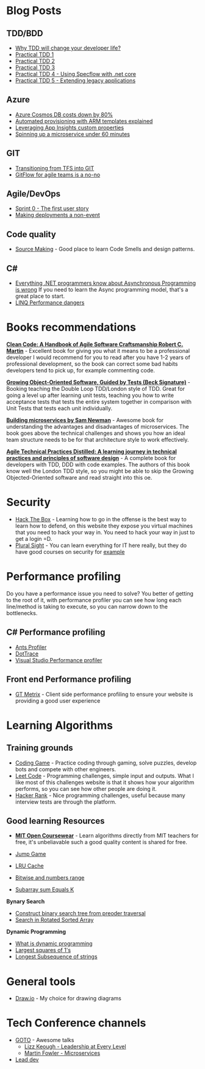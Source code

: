 # Blog Posts
## TDD/BDD
- [Why TDD will change your developer life?](https://medium.com/@raphaelyoshiga/why-tdd-will-change-your-developer-life-b0bf234e15ac)
- [Practical TDD 1](https://medium.com/@raphaelyoshiga/practical-tdd-first-lesson-1c689fffe4ec)
- [Practical TDD 2](https://medium.com/@raphaelyoshiga/practical-tdd-lesson-2-d9d48283b0c4)
- [Practical TDD 3](https://medium.com/@raphaelyoshiga/practical-tdd-3-9a76b3e045d8)
- [Practical TDD 4 - Using Specflow with .net core](https://itnext.io/acceptance-test-driven-development-in-net-core-with-specflow-dcb17fb7a893)
- [Practical TDD 5 - Extending legacy applications](https://itnext.io/tdd-lesson-5-extending-legacy-code-b0c507ee989e)

## Azure
- [Azure Cosmos DB costs down by 80%](https://itnext.io/azure-cosmos-db-costs-down-by-up-to-80-da9e0028049)
- [Automated provisioning with ARM templates explained](https://medium.com/@raphaelyoshiga/automated-provisioning-with-azure-resource-manager-and-vsts-explained-8bfa869f7637)
- [Leveraging App Insights custom properties](https://medium.com/@raphaelyoshiga/leveraging-app-insights-custom-properties-7e028b4ee1a9)
- [Spinning up a microservice under 60 minutes](https://medium.com/ryoshiga/spinning-up-a-microservice-under-60-minutes-with-net-core-vsts-and-azure-app-services-c60b6fa7d4bd)

## GIT
- [Transitioning from TFS into GIT](https://medium.com/@raphaelyoshiga/if-you-are-not-using-git-you-are-missing-out-f6b6e2f93b6e)
- [GitFlow for agile teams is a no-no](https://medium.com/@raphaelyoshiga/git-flow-for-agile-teams-is-a-no-no-d2752b7c46b)

## Agile/DevOps
- [Sprint 0 - The first user story](https://medium.com/@raphaelyoshiga/if-you-are-not-using-git-you-are-missing-out-f6b6e2f93b6e)
- [Making deployments a non-event](https://medium.com/@raphaelyoshiga/deployments-shouldnt-be-a-gamble-nor-painful-5760fc899e8f)

## Code quality
- [Source Making](https://sourcemaking.com/) - Good place to learn Code Smells and design patterns.

## C#
- [Everything .NET programmers know about Asynchronous Programming is wrong](https://hanselminutes.com/327/everything-net-programmers-know-about-asynchronous-programming-is-wrong) If you need to learn the Async programming model, that's a great place to start.
- [LINQ Performance dangers](https://medium.com/@raphaelyoshiga/linq-performance-dangers-6e9757607884)

# Books recommendations
  
[**Clean Code: A Handbook of Agile Software Craftsmanship Robert C. Martin**](https://amzn.to/2UqxavM) - Excellent book for giving you what it means to be a professional developer
I would recommend for you to read after you have 1-2 years of professional development, so the book can correct some bad habits developers tend to pick up, for example commenting code.

[**Growing Object-Oriented Software, Guided by Tests (Beck Signature)**](https://amzn.to/3cMt1Zl) - Booking teaching the Double Loop TDD/London style of TDD. 
Great for going a level up after learning unit tests, teaching you how to write acceptance tests that tests the entire system together in comparison with Unit Tests that tests each unit individually.

[**Building microservices by Sam Newman**](https://amzn.to/3f7aYid) - Awesome book for understanding the advantages and disadvantages of microservices.
The book goes above the technical challenges and shows you how an ideal team structure needs to be for that architecture style to work effectively.

[**Agile Technical Practices Distilled: A learning journey in technical practices and principles of software design**](https://amzn.to/3hcVVFm) - A complete book for developers with TDD, DDD with code examples.
The authors of this book know well the London TDD style, so you might be able to skip the Growing Objected-Oriented software and read straight into this oe.

# Security

- [Hack The Box](https://www.hackthebox.eu/) - Learning how to go in the offense is the best way to learn how to defend, on this website they expose you virtual machines that you need to hack your way in. You need to hack your way in just to get a login =D. 
- [Plural Sight](https://www.pluralsight.com/) - You can learn everything for IT here really, but they do have good courses on security for [example](https://www.pluralsight.com/courses/hack-yourself-first)

# Performance profiling

Do you have a performance issue you need to solve? You better of getting to the root of it, with performance profiler you can see how long each line/method is taking to execute, so you can narrow down to the bottlenecks.

## C# Performance profiling

- [Ants Profiler](https://www.red-gate.com/products/dotnet-development/ants-performance-profiler/)
- [DotTrace](https://www.jetbrains.com/profiler/)
- [Visual Studio Performance profiler](https://docs.microsoft.com/en-us/visualstudio/profiling/?view=vs-2019)

## Front end Performance profiling
- [GT Metrix](https://gtmetrix.com/) - Client side performance profiling to ensure your website is providing a good user experience

# Learning Algorithms

## Training grounds

- [Coding Game]([https://www.codingame.com/](https://www.codingame.com/)) - Practice coding through gaming, solve puzzles, develop bots and compete with other engineers.
- [Leet Code]([https://leetcode.com/) - Programming challenges, simple input and outputs. What I like most of this challenges website is that it shows how your algorithm performs, so you can see how other people are doing it.
- [Hacker Rank](https://www.hackerrank.com/) - Nice programming challenges, useful because many interview tests are through the platform.

## Good learning Resources

-  [**MIT Open Coursewear**](https://www.youtube.com/playlist?list=PLUl4u3cNGP61Oq3tWYp6V_F-5jb5L2iHb) - Learn algorithms directly from MIT teachers for free, it's unbeliavable such a good quality content is shared for free.

-  [Jump Game](https://www.youtube.com/watch?v=Zb4eRjuPHbM)
-  [LRU Cache](https://www.youtube.com/watch?v=NDpwj0VWz1U)
-  [Bitwise and numbers range](https://www.youtube.com/watch?v=-qrpJykY2gE)
-  [Subarray sum Equals K](https://www.youtube.com/watch?v=AmlVSNBHzJg&t=459s)

**Bynary Search**
-  [Construct binary search tree from preoder traversal ](https://www.youtube.com/watch?v=9sw8RRsBw6s)
-  [Search in Rotated Sorted Array](https://www.youtube.com/watch?v=r6BDI1vAUT4)

**Dynamic Programming**

-  [What is dynamic programming](https://www.youtube.com/watch?v=vYquumk4nWw)
-  [Largest squares of 1's](https://www.youtube.com/watch?v=FO7VXDfS8Gk)
-  [Longest Subsequence of strings](https://www.youtube.com/watch?v=ASoaQq66foQ)

# General tools
- [Draw.io](https://draw.io) - My choice for drawing diagrams

# Tech Conference channels
-  [GOTO](https://www.youtube.com/user/GotoConferences) - Awesome talks
	 - [Lizz Keough - Leadership at Every Level](https://www.youtube.com/watch?v=g5daBsy3ZEA)
	 - [Martin Fowler - Microservices](https://www.youtube.com/watch?v=wgdBVIX9ifA&t=5s)
-  [Lead dev](https://www.youtube.com/channel/UCmM3eCpmWKLJj2PDW_jdGkg)